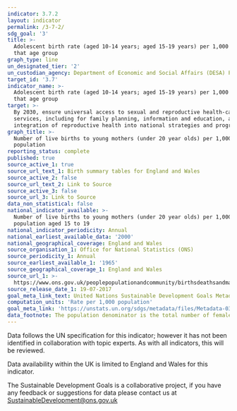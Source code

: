 ```yaml
---
indicator: 3.7.2
layout: indicator
permalink: /3-7-2/
sdg_goal: '3'
title: >-
  Adolescent birth rate (aged 10-14 years; aged 15-19 years) per 1,000 women in
  that age group
graph_type: line
un_designated_tier: '2'
un_custodian_agency: Department of Economic and Social Affairs (DESA) Population Division
target_id: '3.7'
indicator_name: >-
  Adolescent birth rate (aged 10-14 years; aged 15-19 years) per 1,000 women in
  that age group
target: >-
  By 2030, ensure universal access to sexual and reproductive health-care
  services, including for family planning, information and education, and the
  integration of reproductive health into national strategies and programmes
graph_title: >-
  Number of live births to young mothers (under 20 year olds) per 1,000
  population
reporting_status: complete
published: true
source_active_1: true
source_url_text_1: Birth summary tables for England and Wales
source_active_2: false
source_url_text_2: Link to Source
source_active_3: false
source_url_3: Link to Source
data_non_statistical: false
national_indicator_available: >-
  Number of live births to young mothers (under 20 year olds) per 1,000 female
  population aged 15 to 19
national_indicator_periodicity: Annual
national_earliest_available_data: '2000'
national_geographical_coverage: England and Wales
source_organisation_1: Office for National Statistics (ONS)
source_periodicity_1: Annual
source_earliest_available_1: '1965'
source_geographical_coverage_1: England and Wales
source_url_1: >-
  https://www.ons.gov.uk/peoplepopulationandcommunity/birthsdeathsandmarriages/livebirths/datasets/birthsummarytables
source_release_date_1: 19-07-2017
goal_meta_link_text: United Nations Sustainable Development Goals Metadata (PDF 91 KB)
computation_units: 'Rate per 1,000 population'
goal_meta_link: 'https://unstats.un.org/sdgs/metadata/files/Metadata-03-07-02.pdf'
data_footnote: The population denominator is the total number of females aged 15 to 19
---
```

Data follows the UN specification for this indicator; however it has not been identified in collaboration with topic experts. As with all indicators, this will be reviewed.

Data availability within the UK is limited to England and Wales for this indicator.

The Sustainable Development Goals is a collaborative project, if you have any feedback or suggestions for data please contact us at <SustainableDevelopment@ons.gov.uk>
